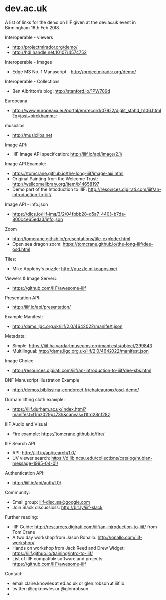 # dev.ac.uk

A list of links for the demo on IIIF given at the dev.ac.uk event in Birmingham 16th Feb 2018.

Interoperable - viewers
 * http://projectmirador.org/demo/
 * http://hdl.handle.net/10107/4574752

Interoperable - Images
 * Edge MS No. 1 Manuscript - http://projectmirador.org/demo/

Interoperable - Collections
 * Ben Albritton’s blog: http://stanford.io/1PW789d

Europeana
 * http://www.europeana.eu/portal/en/record/07932/diglit_stahd_h106.html?q=jost+pirckhammer

musiclibs
 * http://musiclibs.net

Image API:
 * IIIF Image API specification: http://iiif.io/api/image/2.1/

Image API Example:
 * https://tomcrane.github.io/the-long-iiif/image-api.html
 * Original Painting from the Welcome Trust:  http://wellcomelibrary.org/item/b14658197
 * Demo part of the Introduction to IIIF: http://resources.digirati.com/iiif/an-introduction-to-iiif/

Image API - info.json
 * https://dlcs.io/iiif-img/3/2/04fbbb28-d5a7-4408-b7da-800c4e65eda3/info.json

Zoom
 * http://tomcrane.github.io/presentations/tile-exploder.html
 * Open sea dragon zoom: https://tomcrane.github.io/the-long-iiif/dee-osd.html

Tiles:
 * Mike Appleby's puzzle: http://puzzle.mikeapps.me/

Viewers & Image Servers:
 * https://github.com/IIIF/awesome-iiif   

Presentation API:
 * http://iiif.io/api/presentation/

Example Manifest:
 * http://dams.llgc.org.uk/iiif/2.0/4642022/manifest.json

Metadata:
 * Simple: https://iiif.harvardartmuseums.org/manifests/object/299843
 * Multilingual: http://dams.llgc.org.uk/iiif/2.0/4642022/manifest.json

Image Choice
 * http://resources.digirati.com/iiif/an-introduction-to-iiif/dee-sbs.html

BNF Manuscript Illustration Example
 * http://demos.biblissima-condorcet.fr/chateauroux/osd-demo/

Durham lifting cloth example:
 * https://iiif.durham.ac.uk/index.html?manifest=t1mz029p473h&canvas=t1th128nf28z

IIIF Audio and Visual
 * Fire example: https://tomcrane.github.io/fire/

IIIF Search API
 * API: http://iiif.io/api/search/1.0/
 * UV viewer search: https://d.lib.ncsu.edu/collections/catalog/nubian-message-1995-04-01/

Authentication API:
 * http://iiif.io/api/auth/1.0/

Community:
 * Email group: iiif-discuss@google.com   
 * Join Slack discussions: http://bit.ly/iiif-slack

Further reading:
 * IIIF Guide: http://resources.digirati.com/iiif/an-introduction-to-iiif/ from Tom Crane
 * A two day workshop from Jason Ronallo: http://ronallo.com/iiif-workshop/
 * Hands on workshop from Jack Reed and Drew Widget: https://iiif.github.io/training/intro-to-iiif/
 * List of IIIF compatible software and projects: https://github.com/IIIF/awesome-iiif    

Contact:
 * email claire.knowles at ed.ac.uk or glen.robson at iiif.io
 * twitter: @cgknowles or @glenrobson
 *
